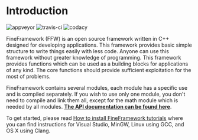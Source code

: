 # Introduction

![appveyor](https://ci.appveyor.com/api/projects/status/skag9h1m8pthm4bp/branch/master?svg=true)
![travis-ci](https://travis-ci.org/matusnovak/fineframework.svg?branch=master)
![codacy](https://api.codacy.com/project/badge/Grade/5f3cdd8363c64a9ab7fb3904cb56cf00)

FineFramework (FFW) is an open source framework written in C++ designed for developing applications. This framework provides basic simple structure to write things easily with less code. Anyone can use this framework without greater knowledge of programming. This framework provides functions which can be used as a building blocks for applications of any kind. The core functions should provide sufficient exploitation for the most of problems.

FineFramework contains several modules, each module has a specific use and is compiled separately. If you wish to use only one module, you don't need to compile and link them all, except for the math module which is needed by all modules. **[The API documentation can be found here](/doxygen/modules.md)**.

To get started, please read [How to install FineFramework tutorials](/installation/installation.md) where you can find instructions for Visual Studio, MinGW, Linux using GCC, and OS X using Clang.